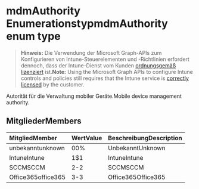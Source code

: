 # <a name="mdmauthority-enum-type"></a><span data-ttu-id="8e8ea-101">mdmAuthority Enumerationstyp</span><span class="sxs-lookup"><span data-stu-id="8e8ea-101">mdmAuthority enum type</span></span>

> <span data-ttu-id="8e8ea-102">**Hinweis:** Die Verwendung der Microsoft Graph-APIs zum Konfigurieren von Intune-Steuerelementen und -Richtlinien erfordert dennoch, dass der Intune-Dienst vom Kunden [ordnungsgemäß lizenziert](https://go.microsoft.com/fwlink/?linkid=839381) ist.</span><span class="sxs-lookup"><span data-stu-id="8e8ea-102">**Note:** Using the Microsoft Graph APIs to configure Intune controls and policies still requires that the Intune service is [correctly licensed](https://go.microsoft.com/fwlink/?linkid=839381) by the customer.</span></span>

<span data-ttu-id="8e8ea-103">Autorität für die Verwaltung mobiler Geräte.</span><span class="sxs-lookup"><span data-stu-id="8e8ea-103">Mobile device management authority.</span></span>
## <a name="members"></a><span data-ttu-id="8e8ea-104">Mitglieder</span><span class="sxs-lookup"><span data-stu-id="8e8ea-104">Members</span></span>
|<span data-ttu-id="8e8ea-105">Mitglied</span><span class="sxs-lookup"><span data-stu-id="8e8ea-105">Member</span></span>|<span data-ttu-id="8e8ea-106">Wert</span><span class="sxs-lookup"><span data-stu-id="8e8ea-106">Value</span></span>|<span data-ttu-id="8e8ea-107">Beschreibung</span><span class="sxs-lookup"><span data-stu-id="8e8ea-107">Description</span></span>|
|:---|:---|:---|
|<span data-ttu-id="8e8ea-108">unbekannt</span><span class="sxs-lookup"><span data-stu-id="8e8ea-108">unknown</span></span>|<span data-ttu-id="8e8ea-109">0</span><span class="sxs-lookup"><span data-stu-id="8e8ea-109">0%</span></span>|<span data-ttu-id="8e8ea-110">Unbekannt</span><span class="sxs-lookup"><span data-stu-id="8e8ea-110">Unknown</span></span>|
|<span data-ttu-id="8e8ea-111">Intune</span><span class="sxs-lookup"><span data-stu-id="8e8ea-111">Intune</span></span>|<span data-ttu-id="8e8ea-112">1</span><span class="sxs-lookup"><span data-stu-id="8e8ea-112">$1</span></span>|<span data-ttu-id="8e8ea-113">Intune</span><span class="sxs-lookup"><span data-stu-id="8e8ea-113">Intune</span></span>|
|<span data-ttu-id="8e8ea-114">SCCM</span><span class="sxs-lookup"><span data-stu-id="8e8ea-114">SCCM</span></span>|<span data-ttu-id="8e8ea-115">2</span><span class="sxs-lookup"><span data-stu-id="8e8ea-115">-2</span></span>|<span data-ttu-id="8e8ea-116">SCCM</span><span class="sxs-lookup"><span data-stu-id="8e8ea-116">SCCM</span></span>|
|<span data-ttu-id="8e8ea-117">Office365</span><span class="sxs-lookup"><span data-stu-id="8e8ea-117">office365</span></span>|<span data-ttu-id="8e8ea-118">3</span><span class="sxs-lookup"><span data-stu-id="8e8ea-118">-3</span></span>|<span data-ttu-id="8e8ea-119">Office365</span><span class="sxs-lookup"><span data-stu-id="8e8ea-119">Office365</span></span>|



